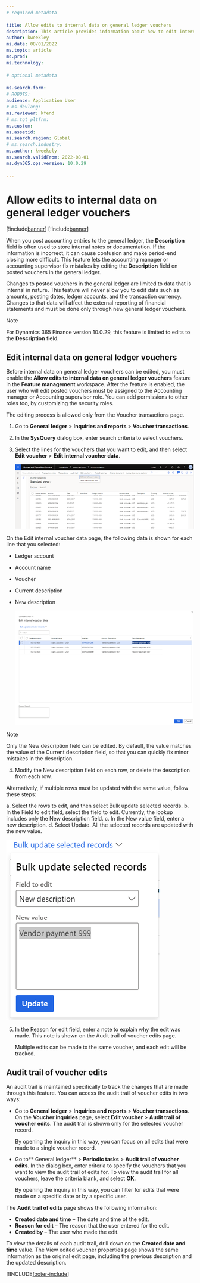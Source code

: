 ```yaml
---
# required metadata

title: Allow edits to internal data on general ledger vouchers
description: This article provides information about how to edit internal data on general ledger vouchers.
author: kweekley
ms.date: 08/01/2022
ms.topic: article
ms.prod: 
ms.technology: 

# optional metadata

ms.search.form: 
# ROBOTS: 
audience: Application User
# ms.devlang: 
ms.reviewer: kfend
# ms.tgt_pltfrm: 
ms.custom: 
ms.assetid: 
ms.search.region: Global
# ms.search.industry: 
ms.author: kweekely
ms.search.validFrom: 2022-08-01
ms.dyn365.ops.version: 10.0.29

---
```


# Allow edits to internal data on general ledger vouchers

[!include[banner](../includes/banner.md)]
[!include[banner](../includes/preview-banner.md)]


When you post accounting entries to the general ledger, the **Description** field is often used to store internal notes or documentation. If the information is incorrect, it can cause confusion and make period-end closing more difficult. This feature lets the accounting manager or accounting supervisor fix mistakes by editing the **Description** field on posted vouchers in the general ledger.

Changes to posted vouchers in the general ledger are limited to data that is internal in nature. This feature will never allow you to edit data such as amounts, posting dates, ledger accounts, and the transaction currency. Changes to that data will affect the external reporting of financial statements and must be done only through new general ledger vouchers.

> [!NOTE]
> For Dynamics 365 Finance version 10.0.29, this feature is limited to edits to the **Description** field.

## Edit internal data on general ledger vouchers

Before internal data on general ledger vouchers can be edited, you must enable the **Allow edits to internal data on general ledger vouchers** feature in the **Feature management** workspace.
After the feature is enabled, the user who will edit posted vouchers must be assigned to the Accounting manager or Accounting supervisor role. You can add permissions to other roles too, by customizing the security roles.

The editing process is allowed only from the Voucher transactions page.

1. Go to **General ledger** > **Inquiries and reports** > **Voucher transactions**.
2. In the **SysQuery** dialog box, enter search criteria to select vouchers.
3. Select the lines for the vouchers that you want to edit, and then select **Edit voucher** > **Edit internal voucher data**.

    [![Voucher transactions page.](./media/voucher-transactions-page.png)](./media/voucher-transactions-page.png)
    
On the Edit internal voucher data page, the following data is shown for each line that you selected:
  
  - Ledger account
  - Account name
  - Voucher
  - Current description
  - New description

    [![Journal voucher.](./media/edit-internal-voucher-data.png)](./media/edit-internal-voucher-data.png)
    
> [!NOTE]
> Only the New description field can be edited. By default, the value matches the value of the Current description field, so that you can quickly fix minor mistakes in the description.

4. Modify the New description field on each row, or delete the description from each row.

Alternatively, if multiple rows must be updated with the same value, follow these steps:

  a. Select the rows to edit, and then select Bulk update selected records.
  b. In the Field to edit field, select the field to edit. Currently, the lookup includes only the New description field.
  c. In the New value field, enter a new description.
  d. Select Update. All the selected records are updated with the new value.
  
   [![Bulk update selected records dialog box.](./media/bulk-update-selected-records.png)](./media/bulk-update-selected-records.png)
    
5. In the Reason for edit field, enter a note to explain why the edit was made. This note is shown on the Audit trail of voucher edits page.

   Multiple edits can be made to the same voucher, and each edit will be tracked.

## Audit trail of voucher edits

An audit trail is maintained specifically to track the changes that are made through this feature. You can access the audit trail of voucher edits in two ways:

  - Go to **General ledger** > **Inquiries and reports** > **Voucher transactions**. On the **Voucher inquiries** page, select **Edit voucher** > **Audit trail of voucher edits**. The audit trail is shown only for the selected voucher record. 
   
    By opening the inquiry in this way, you can focus on all edits that were made to a single voucher record.
  
  - Go to** General ledger** > **Periodic tasks** > **Audit trail of voucher edits**. In the dialog box, enter criteria to specify the vouchers that you want to view the audit trail of edits for. To view the audit trail for all vouchers, leave the criteria blank, and select **OK**. 
    
    By opening the inquiry in this way, you can filter for edits that were made on a specific date or by a specific user.

The **Audit trail of edits** page shows the following information:

- **Created date and time** – The date and time of the edit.
- **Reason for edit** – The reason that the user entered for the edit.
- **Created by** – The user who made the edit.

To view the details of each audit trail, drill down on the **Created date and time** value. The View edited voucher properties page shows the same information as the original edit page, including the previous description and the updated description.



[!INCLUDE[footer-include](../../includes/footer-banner.md)]
